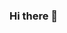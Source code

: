 ### Hi there 👋

<!-- <h3 align="center"><i><samp>👋   Hello World! I am <a href="luzhaoyang.com"><ins>NuoChong</ins></a>.</samp><i></h3>
<h4 align="center"><i><samp>> I am passionate ❤️‍🔥 about open source software and giving back to others.</samp><i></h4>
<h4 align="center"><i><samp>> My projects are trusted ✌️ by thousands of developers all over the world.</samp><i></h4> -->

<!--
**nuochong/nuochong** is a ✨ _special_ ✨ repository because its `README.md` (this file) appears on your GitHub profile.

Here are some ideas to get you started:

- 🔭 I’m currently working on ...
- 🌱 I’m currently learning ...
- 👯 I’m looking to collaborate on ...
- 🤔 I’m looking for help with ...
- 💬 Ask me about ...
- 📫 How to reach me: ...
- 😄 Pronouns: ...
- ⚡ Fun fact: ...
-->

<!--
[![Anurag's github stats](https://github-readme-stats.vercel.app/api?username=nuochong)](https://github.com/anuraghazra/github-readme-stats)

[![Top Langs](https://github-readme-stats.vercel.app/api/top-langs/?username=nuochong)](https://github.com/anuraghazra/github-readme-stats)
-->

<!-- ![](https://readme.app.surmon.me/api/render?template_id=github-top-languages&props.username=nuochong&svg.width=1012&svg.height=190) -->
<!-- see https://github.com/surmon-china/README.md -->
